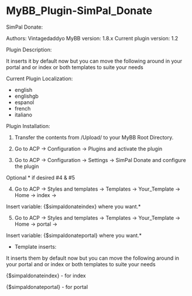# MyBB_Plugin-SimPal_Donate

SimPal Donate:

Authors: Vintagedaddyo
MyBB version: 1.8.x
Current plugin version: 1.2

Plugin Description:

It inserts it by default now but you can move the following around in your portal and or index or both templates to suite your needs


Current Plugin Localization:

- english
- englishgb
- espanol
- french
- italiano

Plugin Installation:

 1. Transfer the contents from /Upload/ to your MyBB Root Directory.
 
 2. Go to ACP -> Configuration -> Plugins and activate the plugin
 
 3. Go to ACP -> Configuration -> Settings -> SimPal Donate and configure the plugin
 
Optional * if desired #4 & #5
 
 4. Go to ACP -> Styles and templates -> Templates -> Your_Template -> Home -> index -> 
 
 Insert variable:
  {$simpaldonateindex} where you want.*

 5. Go to ACP -> Styles and templates -> Templates -> Your_Template -> Home -> portal -> 

Insert variable: {$simpaldonateportal} where you want.*
 
* Template inserts:

It inserts them by default now but you can move the following around in your portal and or index or both templates to suite your needs

{$simpaldonateindex} - for index

{$simpaldonateportal} - for portal